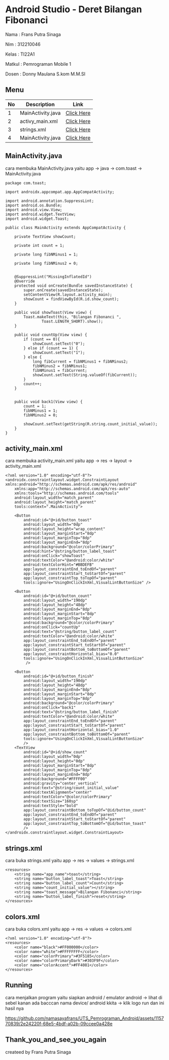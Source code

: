 # Android Studio - Deret Bilangan Fibonanci 

Nama   : Frans Putra Sinaga

Nim    : 312210046

Kelas  : TI22A1 

Matkul : Pemrograman Mobile 1

Dosen  : Donny Maulana S.kom M.M.SI

## Menu <br>
| No | Description | Link |
|-----|------|-----|
|1|MainActivity.java|[Click Here](#mainactivityjava)|
|2|activy_main.xml|[Click Here](#activity_mainxml)|
|3|strings.xml|[Click Here](#stringsxml)|
|4|MainActivity.java|[Click Here](#colorsxml)|

## MainActivity.java 
cara membuka MainActivity.java  yaitu app -> java -> com.toast -> MainActivity.java
```
package com.toast;

import androidx.appcompat.app.AppCompatActivity;

import android.annotation.SuppressLint;
import android.os.Bundle;
import android.view.View;
import android.widget.TextView;
import android.widget.Toast;

public class MainActivity extends AppCompatActivity {

    private TextView showCount;

    private int count = 1;

    private long fibNMinus1 = 1;

    private long fibNMinus2 = 0;


    @SuppressLint("MissingInflatedId")
    @Override
    protected void onCreate(Bundle savedInstanceState) {
        super.onCreate(savedInstanceState);
        setContentView(R.layout.activity_main);
        showCount = findViewById(R.id.show_count);
    }

    public void showToast(View view) {
        Toast.makeText(this, "Bilangan Fibonanci ",
                Toast.LENGTH_SHORT).show();
    }

    public void countUp(View view) {
        if (count == 0){
            showCount.setText("0");
        } else if (count == 1) {
            showCount.setText("1");
        } else {
            long fibCurrent = fibNMinus1 + fibNMinus2;
            fibNMinus2 = fibNMinus1;
            fibNMinus1 = fibCurrent;
            showCount.setText(String.valueOf(fibCurrent));
        }
        count++;
    }


    public void back1(View view) {
        count = 1;
        fibNMinus1 = 1;
        fibNMinus2 = 0;

        showCount.setText(getString(R.string.count_initial_value));
    }
}
```

## activity_main.xml
cara membuka activity_main.xml yaitu app -> res -> layout -> activity_main.xml
```
<?xml version="1.0" encoding="utf-8"?>
<androidx.constraintlayout.widget.ConstraintLayout xmlns:android="http://schemas.android.com/apk/res/android"
    xmlns:app="http://schemas.android.com/apk/res-auto"
    xmlns:tools="http://schemas.android.com/tools"
    android:layout_width="match_parent"
    android:layout_height="match_parent"
    tools:context=".MainActivity">

    <Button
        android:id="@+id/button_toast"
        android:layout_width="0dp"
        android:layout_height="wrap_content"
        android:layout_marginStart="8dp"
        android:layout_marginTop="8dp"
        android:layout_marginEnd="8dp"
        android:background="@color/colorPrimary"
        android:hint="@string/button_label_toast"
        android:onClick="showToast"
        android:textColor="@android:color/white"
        android:textColorHint="#BBDEFB"
        app:layout_constraintEnd_toEndOf="parent"
        app:layout_constraintStart_toStartOf="parent"
        app:layout_constraintTop_toTopOf="parent"
        tools:ignore="UsingOnClickInXml,VisualLintButtonSize" />

    <Button
        android:id="@+id/button_count"
        android:layout_width="190dp"
        android:layout_height="48dp"
        android:layout_marginEnd="8dp"
        android:layout_marginStart="8dp"
        android:layout_marginTop="8dp"
        android:background="@color/colorPrimary"
        android:onClick="countUp"
        android:text="@string/button_label_count"
        android:textColor="@android:color/white"
        app:layout_constraintEnd_toEndOf="parent"
        app:layout_constraintStart_toStartOf="parent"
        app:layout_constraintBottom_toBottomOf="parent"
        app:layout_constraintHorizontal_bias="0.0"
        tools:ignore="UsingOnClickInXml,VisualLintButtonSize"
         />

    <Button
        android:id="@+id/button_finish"
        android:layout_width="190dp"
        android:layout_height="48dp"
        android:layout_marginEnd="8dp"
        android:layout_marginStart="8dp"
        android:layout_marginTop="8dp"
        android:background="@color/colorPrimary"
        android:onClick="back1"
        android:text="@string/button_label_finish"
        android:textColor="@android:color/white"
        app:layout_constraintEnd_toEndOf="parent"
        app:layout_constraintStart_toStartOf="parent"
        app:layout_constraintHorizontal_bias="1.0"
        app:layout_constraintBottom_toBottomOf="parent"
        tools:ignore="UsingOnClickInXml,VisualLintButtonSize"
        />
    <TextView
        android:id="@+id/show_count"
        android:layout_width="0dp"
        android:layout_height="0dp"
        android:layout_marginStart="8dp"
        android:layout_marginTop="8dp"
        android:layout_marginEnd="8dp"
        android:background="#FFFF00"
        android:gravity="center_vertical"
        android:text="@string/count_initial_value"
        android:textAlignment="center"
        android:textColor="@color/colorPrimary"
        android:textSize="160sp"
        android:textStyle="bold"
        app:layout_constraintBottom_toTopOf="@id/button_count"
        app:layout_constraintEnd_toEndOf="parent"
        app:layout_constraintStart_toStartOf="parent"
        app:layout_constraintTop_toBottomOf="@id/button_toast"
        />
</androidx.constraintlayout.widget.ConstraintLayout>
```

## strings.xml
cara buka strings.xml yaitu app -> res -> values -> strings.xml
```
<resources>
    <string name="app_name">toast</string>
    <string name="button_label_toast">Toast</string>
    <string name="button_label_count">Count</string>
    <string name="count_initial_value"></string>
    <string name="toast_message">Bilangan Fibonanci</string>
    <string name="button_label_finish">reset</string>
</resources>
```

## colors.xml
cara buka colors.xml yaitu app -> res -> values -> colors.xml
```
<?xml version="1.0" encoding="utf-8"?>
<resources>
    <color name="black">#FF000000</color>
    <color name="white">#FFFFFFFF</color>
    <color name="colorPrimary">#3F5185</color>
    <color name="colorPrimaryDark">#303F9F</color>
    <color name="colorAccent">#FF4081</color>
</resources>
```

## Running 
cara menjalkan program yaitu siapkan android / emulator android -> lihat di sebel  kanan ada bacccan nama device/ android kkita -> klik logo run 
dan ini hasil nya 

https://github.com/namasayafrans/UTS_Pemrograman_Android/assets/115770839/2e24220f-68e5-4bdf-a02b-09ccee0a428e


## Thank_you_and_see_you_again 
createed by Frans Putra Sinaga

